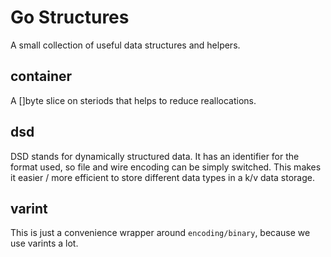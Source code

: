 # Go Structures

A small collection of useful data structures and helpers.

## container

A []byte slice on steriods that helps to reduce reallocations.

## dsd

DSD stands for dynamically structured data. It has an identifier for the format used, so file and wire encoding can be simply switched.
This makes it easier / more efficient to store different data types in a k/v data storage.

## varint

This is just a convenience wrapper around `encoding/binary`, because we use varints a lot.
